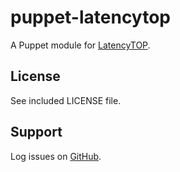 puppet-latencytop
=================

A Puppet module for [LatencyTOP](https://en.wikipedia.org/wiki/LatencyTOP).

License
-------

See included LICENSE file.

Support
-------

Log issues on [GitHub](https://github.com/rfletcher/puppet-latencytop).
